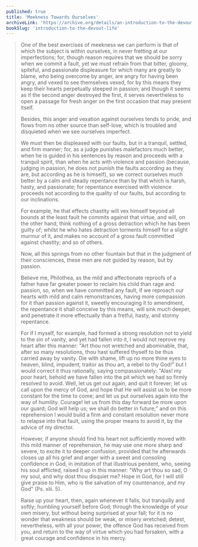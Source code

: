 ```yaml
---
published: true
title: 'Meekness Towards Ourselves'
archiveLink: 'https://archive.org/details/an-introduction-to-the-devout-life/page/123?view=theater'
bookSlug: 'introduction-to-the-devout-life'
---
```


> One of the best exercises of meekness we can perform is that of which the subject is within ourselves, in never fretting at our imperfections; for, though reason requires that we should be sorry when we commit a fault, yet we must refrain from that bitter, gloomy, spiteful, and passionate displeasure for which many are greatly to blame, who being overcome by anger, are angry for having been angry, and vexed to see themselves vexed, for by this means they keep their hearts perpetually steeped in passion; and though it seems as if the second anger destroyed the first, it serves nevertheless to open a passage for fresh anger on the first occasion that may present itself.
>
> Besides, this anger and vexation against ourselves tends to pride, and flows from no other source than self-love, which is troubled and disquieted when we see ourselves imperfect.
>
> We must then be displeased with our faults, but in a tranquil, settled, and firm manner; for, as a judge punishes malefactors much better, when he is guided in his sentences by reason and proceeds with a tranquil spirit, than when he acts with violence and passion (because, judging in passion, he does not punish the faults according as they are, but according as he is himself), so we correct ourselves much better by a calm and steady repentance than by that which is harsh, hasty, and passionate; for repentance exercised with violence proceeds not according to the quality of our faults, but according to our inclinations.
>
> For example, he that effects chastity will vex himself beyond all bounds at the least fault he commits against that virtue, and will, on the other hand, think nothing of a gross detraction which he has been guilty of; whilst he who hates detraction torments himself for a slight murmur of it, and makes no account of a gross fault committed against chastity; and so of others.
>
> Now, all this springs from no other fountain but that in the judgment of their consciences, these men are not guided by reason, but by passion.
>
> Believe me, Philothea, as the mild and affectionate reproofs of a father have far greater power to reclaim his child than rage and passion, so, when we have committed any fault, if we reproach our hearts with mild and calm remonstrances, having more compassion for it than passion against it, sweetly encouraging it to amendment, the repentance it shall conceive by this means, will sink much deeper, and penetrate it more effectually than a fretful, hasty, and stormy repentance.
>
> For if I myself, for example, had formed a strong resolution not to yield to the sin of vanity, and yet had fallen into it, I would not reprove my heart after this manner: "Art thou not wretched and abominable, that, after so many resolutions, thou hast suffered thyself to be thus carried away by vanity. Die with shame, lift up no more thine eyes to heaven, blind, impudent, traitor as thou art, a rebel to thy God!" but I would correct it thus rationally, saying compassionately: "Alas! my poor heart, behold we have fallen into the pit which we had so firmly resolved to avoid. Well, let us get out again, and quit it forever; let us call upon the mercy of God, and hope that He will assist us to be more constant for the time to come; and let us put ourselves again into the way of humility. Courage! let us from this day forward be more upon our guard; God will help us; we shall do better in future;” and on this reprehension I would build a firm and constant resolution never more to relapse into that fault, using the proper means to avoid it, by the advice of my director.
>
> However, if anyone should find his heart not sufficiently moved with this mild manner of reprehension, he may use one more sharp and severe, to excite it to deeper confusion, provided that he afterwards closes up all his grief and anger with a sweet and consoling confidence in God, in imitation of that illustrious penitent, who, seeing his soul afflicted, raised it up in this manner: "Why art thou so sad, O my soul, and why dost thou disquiet me? Hope in God, for I will still give praise to Him, who is the salvation of my countenance, and my God" (Ps. xlii. 5).
>
> Raise up your heart, then, again whenever it falls, but tranquilly and softly; humbling yourself before God; through the knowledge of your own misery, but without being surprised at your fall; for it is no wonder that weakness should be weak, or misery wretched; detest, nevertheless, with all your power, the offence God has received from you, and return to the way of virtue which you had forsaken, with a great courage and confidence in his mercy.